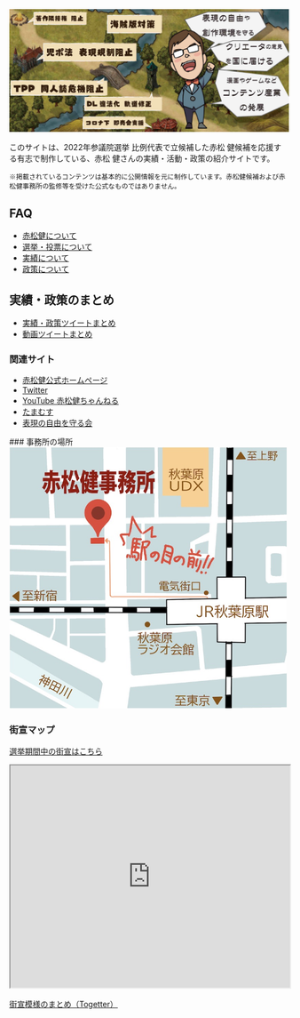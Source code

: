 <img src="/assets/images/roadmap.jpg?revision=1" width="800px">

このサイトは、2022年参議院選挙 比例代表で立候補した赤松 健候補を応援する有志で制作している、赤松 健さんの実績・活動・政策の紹介サイトです。

```
※掲載されているコンテンツは基本的に公開情報を元に制作しています。赤松健候補および赤松健事務所の監修等を受けた公式なものではありません。
```

## FAQ

- [赤松健について](/faq/akamatsu.html)
- [選挙・投票について](/faq/vote.html)
- [実績について](/faq/merits.html)
- [政策について](/faq/policies.html)

## 実績・政策のまとめ

- [実績・政策ツイートまとめ](https://twitter.com/i/events/1534448485830828032)
- [動画ツイートまとめ](https://twitter.com/i/events/1539197170951151617)

### 関連サイト

- [赤松健公式ホームページ](https://kenakamatsu.jp/)
- [Twitter](https://twitter.com/KenAkamatsu)
- [YouTube 赤松健ちゃんねる](https://www.youtube.com/channel/UC-Y8SkiaiMISZbm7ac2sXug)
- [たまむす](https://tamamusu.com/)
- [表現の自由を守る会](https://hyogen.jp/)

<div id="office"></div>
### 事務所の場所

<img alt="赤松健事務所の場所" src="/assets/images/map.jpg" width="500" />

### 街宣マップ

[選挙期間中の街宣はこちら](/faq/vote.html#speech)

<iframe src="https://www.google.com/maps/d/u/0/embed?mid=1p2U6S6_vNQyzr0d9C8JAGYlvVgSNbFv-&ehbc=2E312F&z=7" width="100%" height="400"></iframe>

[街宣模様のまとめ（Togetter）](https://togetter.com/t/%E8%A1%A8%E7%8F%BE%E3%81%AE%E8%87%AA%E7%94%B1%E3%82%92%E5%AE%88%E3%82%8B%E4%BC%9A)
